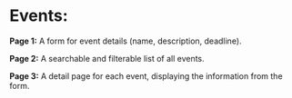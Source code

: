# Events:

**Page 1:** A form for event details (name, description, deadline).

**Page 2:** A searchable and filterable list of all events.

**Page 3:** A detail page for each event, displaying the information from the form.
